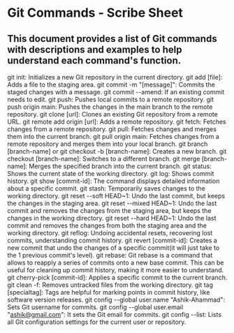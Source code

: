 # Git Commands - Scribe Sheet
## This document provides a list of Git commands with descriptions and examples to help understand each command's function.



git init: Initializes a new Git repository in the current directory.
git add [file]: Adds a file to the staging area.
git commit -m "[message]": Commits the staged changes with a message.
git commit --amend: If an existing commit needs to edit.
git push: Pushes local commits to a remote repository.
git push origin main: Pushes the changes in the main branch to the remote repository.
git clone [url]: Clones an existing Git repository from a remote URL.
git remote add origin [url]: Adds a remote repository.
git fetch: Fetches changes from a remote repository.
git pull: Fetches changes and merges them into the current branch.
git pull origin main: Fetches changes from a remote repository and merges them into your local branch.
git branch [branch-name] or git checkout -b [branch-name]: Creates a new branch.
git checkout [branch-name]: Switches to a different branch.
git merge [branch-name]: Merges the specified branch into the current branch.
git status: Shows the current state of the working directory.
git log: Shows commit history.
git show [commit-id]: The command displays detailed information about a specific commit.
git stash: Temporarily saves changes to the working directory.
git reset --soft HEAD~1: Undo the last commit, but keeps the changes in the staging area.
git reset --mixed HEAD~1: Undo the last commit and removes the changes from the staging area, but keeps the changes in the working directory.
git reset --hard HEAD~1: Undo the last commit and removes the changes from both the staging area and the working directory.
git reflog: Undoing accidental resets, recovering lost commits, understanding commit history.
git revert [commit-id]: Creates a new commit that undo the changes of a specific commit(it will just take to the 1 previous commit's level).
git rebase: Git rebase is a command that allows to reapply a series of commits onto a new base commit. This can be useful for cleaning up commit history, making it more easier to understand.
git cherry-pick [commit-id]: Applies a specific commit to the current branch.
git clean -f: Removes untracked files from the working directory.
git tag [specialtag]: Tags are helpful for marking points in commit history, like software version releases.
git config --global user.name "Ashik-Ahammad": Sets Git username for commits.
git config --global user.email "ashik@gmail.com": It sets the Git email for commits.
git config --list: Lists all Git configuration settings for the current user or repository.


